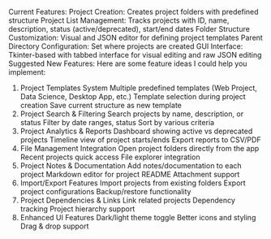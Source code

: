 Current Features:
Project Creation: Creates project folders with predefined structure
Project List Management: Tracks projects with ID, name, description, status (active/deprecated), start/end dates
Folder Structure Customization: Visual and JSON editor for defining project templates
Parent Directory Configuration: Set where projects are created
GUI Interface: Tkinter-based with tabbed interface for visual editing and raw JSON editing
Suggested New Features:
Here are some feature ideas I could help you implement:

1. Project Templates System
Multiple predefined templates (Web Project, Data Science, Desktop App, etc.)
Template selection during project creation
Save current structure as new template
2. Project Search & Filtering
Search projects by name, description, or status
Filter by date ranges, status
Sort by various criteria
3. Project Analytics & Reports
Dashboard showing active vs deprecated projects
Timeline view of project starts/ends
Export reports to CSV/PDF
4. File Management Integration
Open project folders directly from the app
Recent projects quick access
File explorer integration
5. Project Notes & Documentation
Add notes/documentation to each project
Markdown editor for project README
Attachment support
6. Import/Export Features
Import projects from existing folders
Export project configurations
Backup/restore functionality
7. Project Dependencies & Links
Link related projects
Dependency tracking
Project hierarchy support
8. Enhanced UI Features
Dark/light theme toggle
Better icons and styling
Drag & drop support